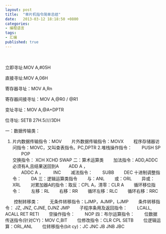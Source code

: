 ```yaml
---
layout: post
title:  "单片机指令简单总结"
date:   2013-03-12 18:18:50 +0800
categories: 
- 编程语言
tags:
- 汇编
published: true
---
```


　　
  
立即寻址:MOV A,#05H
     
直接寻址:MOV A,06H
     
寄存器寻址：MOV A,Rn
      
寄存器间接寻址：MOV A,@R0 / @R1
     
变址寻址：MOV A,@A+DPTR
     
位寻址: SETB 27H.5////3DH
     
一：数据传输类：
     
1.  片内数据传输指令：MOV
　　片外数据传输指令：MOVX
　　程序存储器访问指令：MOVC，又叫查表指令。PC,DPTR
2.堆栈操作指令：
　　PUSH  SP
　　POP   
交换指令：
XCH
XCHD
SWAP
二：算术运算类
　　加法指令：ADD,ADDC必须有A,且结果送回到A
　　ADD     A ，   
　　ADDC   A ，
　　INC
　　减法指令：
　　SUBB
　　DEC
   十进制调整指令：
　　DA
三：逻辑运算类指令
　　与：ANL
　　或：ORL
　　异或：XRL
　　对累加器A的指令：取反：CPL  A，清零：CLR A
　　循环移位指令：
　　左移：RL
　　右移：RR
　　循环左移：RLC
　　循环右移：RRC
     
　　控制转移类：
　　无条件转移指令：LJMP，AJMP，LJMP
　　条件转移指令：  JZ,      JNZ,        CJNE,   DJNZ    JMP
　　子程序条用及返回指令：
　　LCALL,        ACALL       RET     RETI
　　空操作指令：
　　NOP
四：布尔运算指令：
　　位数据传送指令(针对CY)：MOV  C,BIT
　　位修改指令：CLR   CPL  SETB
　　位逻辑运算：ORL,ANL
　　位转移指令(bit cy)：JC JNC JB JNB JBC